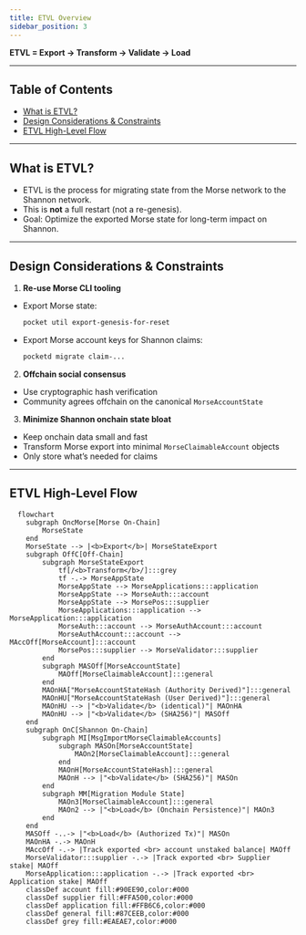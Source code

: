 ```yaml
---
title: ETVL Overview
sidebar_position: 3
---
```


**ETVL = Export → Transform → Validate → Load**

---

## Table of Contents <!-- omit in toc -->

- [What is ETVL?](#what-is-etvl)
- [Design Considerations \& Constraints](#design-considerations--constraints)
- [ETVL High-Level Flow](#etvl-high-level-flow)

---

## What is ETVL?

- ETVL is the process for migrating state from the Morse network to the Shannon network.
- This is **not** a full restart (not a re-genesis).
- Goal: Optimize the exported Morse state for long-term impact on Shannon.

---

## Design Considerations & Constraints

1. **Re-use Morse CLI tooling**

- Export Morse state:

  ```bash
  pocket util export-genesis-for-reset
  ```

- Export Morse account keys for Shannon claims:

  ```bash
  pocketd migrate claim-...
  ```

2. **Offchain social consensus**

- Use cryptographic hash verification
- Community agrees offchain on the canonical `MorseAccountState`

3. **Minimize Shannon onchain state bloat**

- Keep onchain data small and fast
- Transform Morse export into minimal `MorseClaimableAccount` objects
- Only store what’s needed for claims

---

## ETVL High-Level Flow

```mermaid
  flowchart
    subgraph OncMorse[Morse On-Chain]
        MorseState
    end
    MorseState --> |<b>Export</b>| MorseStateExport
    subgraph OffC[Off-Chain]
        subgraph MorseStateExport
            tf[/<b>Transform</b>/]:::grey
            tf -.-> MorseAppState
            MorseAppState --> MorseApplications:::application
            MorseAppState --> MorseAuth:::account
            MorseAppState --> MorsePos:::supplier
            MorseApplications:::application --> MorseApplication:::application
            MorseAuth:::account --> MorseAuthAccount:::account
            MorseAuthAccount:::account --> MAccOff[MorseAccount]:::account
            MorsePos:::supplier --> MorseValidator:::supplier
        end
        subgraph MASOff[MorseAccountState]
            MAOff[MorseClaimableAccount]:::general
        end
        MAOnHA["MorseAccountStateHash (Authority Derived)"]:::general
        MAOnHU["MorseAccountStateHash (User Derived)"]:::general
        MAOnHU --> |"<b>Validate</b> (identical)"| MAOnHA
        MAOnHU --> |"<b>Validate</b> (SHA256)"| MASOff
    end
    subgraph OnC[Shannon On-Chain]
        subgraph MI[MsgImportMorseClaimableAccounts]
            subgraph MASOn[MorseAccountState]
                MAOn2[MorseClaimableAccount]:::general
            end
            MAOnH[MorseAccountStateHash]:::general
            MAOnH --> |"<b>Validate</b> (SHA256)"| MASOn
        end
        subgraph MM[Migration Module State]
            MAOn3[MorseClaimableAccount]:::general
            MAOn2 --> |"<b>Load</b> (Onchain Persistence)"| MAOn3
        end
    end
    MASOff -..-> |"<b>Load</b> (Authorized Tx)"| MASOn
    MAOnHA -.-> MAOnH
    MAccOff -.-> |Track exported <br> account unstaked balance| MAOff
    MorseValidator:::supplier -.-> |Track exported <br> Supplier stake| MAOff
    MorseApplication:::application -.-> |Track exported <br> Application stake| MAOff
    classDef account fill:#90EE90,color:#000
    classDef supplier fill:#FFA500,color:#000
    classDef application fill:#FFB6C6,color:#000
    classDef general fill:#87CEEB,color:#000
    classDef grey fill:#EAEAE7,color:#000
```
